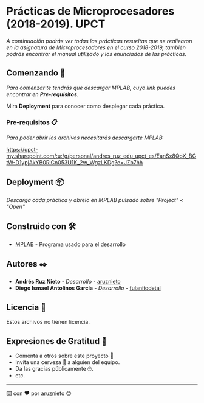 # Prácticas de Microprocesadores (2018-2019). UPCT

_A continuación podrás ver todas las prácticas resueltas que se realizaron en la asignatura de Microprocesadores en el curso 2018-2019, también podrás encontrar el manual utilizado y los enunciados de las prácticas._

## Comenzando 🚀

_Para comenzar te tendrás que descargar MPLAB, cuyo link puedes encontrar en **Pre-requisitos**._

Mira **Deployment** para conocer como desplegar cada práctica.


### Pre-requisitos 📋

_Para poder abrir los archivos necesitarás descargarte MPLAB_


<https://upct-my.sharepoint.com/:u:/g/personal/andres_ruz_edu_upct_es/EanSx8QoX_BGtW-D1ypjAkYB0RiCn053U1K_2w_WgzLKDg?e=JZb7hh>


## Deployment 📦

_Descarga cada práctica y abrelo en MPLAB pulsado sobre "Project" < "Open"_

## Construido con 🛠️

* [MPLAB](https://upct-my.sharepoint.com/:u:/g/personal/andres_ruz_edu_upct_es/EanSx8QoX_BGtW-D1ypjAkYB0RiCn053U1K_2w_WgzLKDg?e=JZb7hh) - Programa usado para el desarrollo

## Autores ✒️

* **Andrés Ruz Nieto** - *Desarrollo* - [aruznieto](https://github.com/aruznieto)
* **Diego Ismael Antolinos García** - *Desarrollo* - [fulanitodetal](#fulanito-de-tal)

## Licencia 📄

Estos archivos no tienen licencia.

## Expresiones de Gratitud 🎁

* Comenta a otros sobre este proyecto 📢
* Invita una cerveza 🍺 a alguien del equipo. 
* Da las gracias públicamente 🤓.
* etc.



---
⌨️ con ❤️ por [aruznieto](https://github.com/aruznieto) 😊
